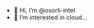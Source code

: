 - 👋 Hi, I’m @osorli-intel
- 👀 I’m interested in cloud...

<!---
osorli-intel/osorli-intel is a ✨ special ✨ repository because its `README.md` (this file) appears on your GitHub profile.
You can click the Preview link to take a look at your changes.
--->

